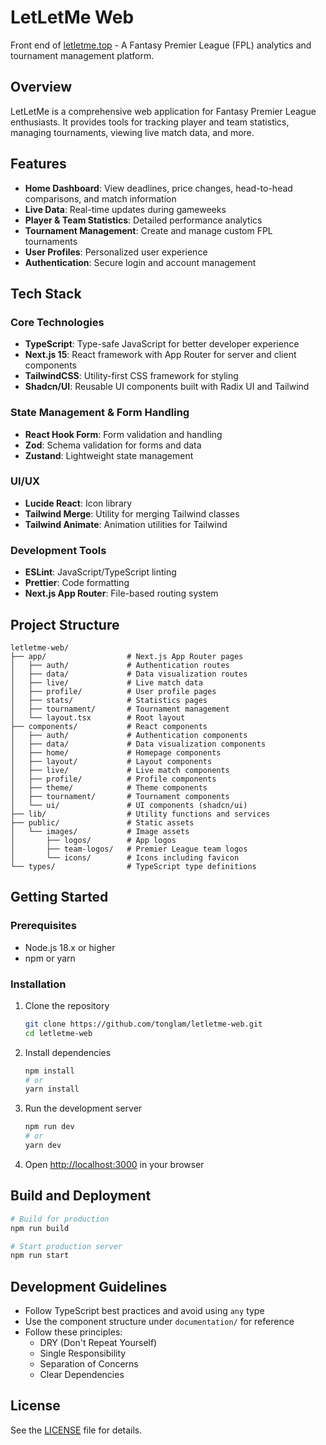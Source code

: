 # LetLetMe Web

Front end of [letletme.top](https://letletme.top) - A Fantasy Premier League (FPL) analytics and tournament management platform.

## Overview

LetLetMe is a comprehensive web application for Fantasy Premier League enthusiasts. It provides tools for tracking player and team statistics, managing tournaments, viewing live match data, and more.

## Features

- **Home Dashboard**: View deadlines, price changes, head-to-head comparisons, and match information
- **Live Data**: Real-time updates during gameweeks
- **Player & Team Statistics**: Detailed performance analytics
- **Tournament Management**: Create and manage custom FPL tournaments
- **User Profiles**: Personalized user experience
- **Authentication**: Secure login and account management

## Tech Stack

### Core Technologies

- **TypeScript**: Type-safe JavaScript for better developer experience
- **Next.js 15**: React framework with App Router for server and client components
- **TailwindCSS**: Utility-first CSS framework for styling
- **Shadcn/UI**: Reusable UI components built with Radix UI and Tailwind

### State Management & Form Handling

- **React Hook Form**: Form validation and handling
- **Zod**: Schema validation for forms and data
- **Zustand**: Lightweight state management

### UI/UX

- **Lucide React**: Icon library
- **Tailwind Merge**: Utility for merging Tailwind classes
- **Tailwind Animate**: Animation utilities for Tailwind

### Development Tools

- **ESLint**: JavaScript/TypeScript linting
- **Prettier**: Code formatting
- **Next.js App Router**: File-based routing system

## Project Structure

```
letletme-web/
├── app/                  # Next.js App Router pages
│   ├── auth/             # Authentication routes
│   ├── data/             # Data visualization routes
│   ├── live/             # Live match data
│   ├── profile/          # User profile pages
│   ├── stats/            # Statistics pages
│   ├── tournament/       # Tournament management
│   └── layout.tsx        # Root layout
├── components/           # React components
│   ├── auth/             # Authentication components
│   ├── data/             # Data visualization components
│   ├── home/             # Homepage components
│   ├── layout/           # Layout components
│   ├── live/             # Live match components
│   ├── profile/          # Profile components
│   ├── theme/            # Theme components
│   ├── tournament/       # Tournament components
│   └── ui/               # UI components (shadcn/ui)
├── lib/                  # Utility functions and services
├── public/               # Static assets
│   └── images/           # Image assets
│       ├── logos/        # App logos
│       ├── team-logos/   # Premier League team logos
│       └── icons/        # Icons including favicon
└── types/                # TypeScript type definitions
```

## Getting Started

### Prerequisites

- Node.js 18.x or higher
- npm or yarn

### Installation

1. Clone the repository

   ```bash
   git clone https://github.com/tonglam/letletme-web.git
   cd letletme-web
   ```

2. Install dependencies

   ```bash
   npm install
   # or
   yarn install
   ```

3. Run the development server

   ```bash
   npm run dev
   # or
   yarn dev
   ```

4. Open [http://localhost:3000](http://localhost:3000) in your browser

## Build and Deployment

```bash
# Build for production
npm run build

# Start production server
npm run start
```

## Development Guidelines

- Follow TypeScript best practices and avoid using `any` type
- Use the component structure under `documentation/` for reference
- Follow these principles:
  - DRY (Don't Repeat Yourself)
  - Single Responsibility
  - Separation of Concerns
  - Clear Dependencies

## License

See the [LICENSE](LICENSE) file for details.
